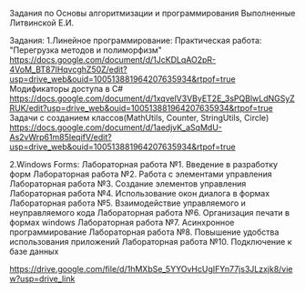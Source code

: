 Задания по Основы алгоритмизации и программирования Выполненные Литвинской Е.И.

Задания:
1.Линейное программирование:
Практическая работа: "Перегрузка методов и полиморфизм"
https://docs.google.com/document/d/1JcKDLqAO2pR-4VoM_BT87IHqvcghZ50Z/edit?usp=drive_web&ouid=100513881964207635934&rtpof=true
Модификаторы доступа в C#
https://docs.google.com/document/d/1xqvelV3VByET2E_3sPQBlwLdNGSyZRUK/edit?usp=drive_web&ouid=100513881964207635934&rtpof=true
Задачи с созданием классов(MathUtils, Counter, StringUtils, Circle)
https://docs.google.com/document/d/1aedjvK_aSqMdU-As2vWrp61m85IeqifV/edit?usp=drive_web&ouid=100513881964207635934&rtpof=true

2.Windows Forms:
Лабораторная работа №1. Введение в разработку форм
Лабораторная работа №2. Работа с элементами управления
Лабораторная работа №3. Создание элементов управления
Лабораторная работа №4. Использование окон диалога в формах
Лабораторная работа №5. Взаимодействие управляемого и неуправляемого кода
Лабораторная работа №6. Организация печати в формах windows
Лабораторная работа №7. Асинхронное программирование
Лабораторная работа №8. Повышение удобства использования приложений
Лабораторная работа №10. Подключение к базе данных

https://drive.google.com/file/d/1hMXbSe_5YYOvHcUgIFYn77js3JLzxjk8/view?usp=drive_link

